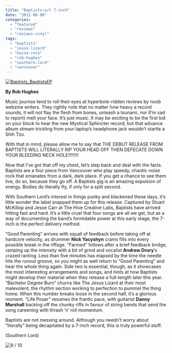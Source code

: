```yaml
---
title: "Baptists—s/t 7-inch"
date: "2011-06-08"
categories: 
  - "featured"
  - "reviews"
  - "reviews-vinyl"
tags: 
  - "baptists"
  - "jesus-lizard"
  - "noise-rock"
  - "rob-hughes"
  - "southern-lord"
  - "vancouver"
---
```


[![](http://www.hellbound.ca/wp-content/uploads/2011/06/Baptists_BaptistsEP.jpg "Baptists_BaptistsEP")](http://www.hellbound.ca/wp-content/uploads/2011/06/Baptists_BaptistsEP.jpg)

**By Rob Hughes**

Music journos tend to roll their eyes at hyperbole-ridden reviews by noob webzine writers. They rightly note that no matter how heavy a record sounds, it will not flay the flesh from bones, unleash a tsunami, nor (I’m sad to report) melt your face. It’s just music. It may be exciting to be the first kid on your block to hear the new Mystical Sphincter record, but that advance album stream trickling from your laptop’s headphone jack wouldn’t startle a Shih Tzu.

With that in mind, please allow me to say that THE DEBUT RELEASE FROM BAPTISTS WILL LITERALLY RIP YOUR HEAD OFF THEN DEFECATE DOWN YOUR BLEEDING NECK HOLE!!!!!!!!

Now that I’ve got that off my chest, let’s step back and deal with the facts. Baptists are a four piece from Vancouver who play speedy, chaotic noise rock that emanates from a dark, dark place. If you get a chance to see them live, do so, because they go off. A Baptists gig is an amazing expulsion of energy. Bodies do literally fly, if only for a split second.

With Southern Lord’s interest in things punky and blackened these days, it’s little wonder the label snapped them up for this release. Captured by Stuart McKillop and Jesse Carr at The Hive Creative Labs, Baptists have arrived hitting fast and hard. It’s a little cruel that four songs are all we get, but as a way of documenting the band’s formidable power at this early stage, the 7-inch is the perfect delivery method.

“Good Parenting” arrives with squall of feedback before taking off at hardcore velocity, as drummer **Nick Yacyshyn** crams fills into every possible break in the riffage. “Farmed” follows after a brief feedback bridge, ramping up the intensity with a bit of grind and vocalist **Andrew Drury**’s crazed ranting. Less than five minutes has elapsed by the time the needle hits the runout groove, so you might as well return to “Good Parenting” and hear the whole thing again. Side two is essential, though, as it showcases the most interesting arrangements and songs, and hints at how Baptists might develop their material when they release a full-length later this year. “Bachelor Degree Burn” churns like The Jesus Lizard at their most malevolent; the rhythm section working to perfection to pummel the thing home. When this number breaks loose in the second half, it’s a glorious moment. “Life Poser” resumes the frantic pace, with guitarist **Danny Marshall** backing off the chunky riffs in favour of string bends that send the song careening with thrash ’n’ roll momentum.

Baptists are not messing around. Although you needn’t worry about “literally” being decapitated by a 7-inch record, this is truly powerful stuff.

(Southern Lord)

![](http://www.hellbound.ca/wp-content/uploads/2009/05/review9.png "9 / 10")
